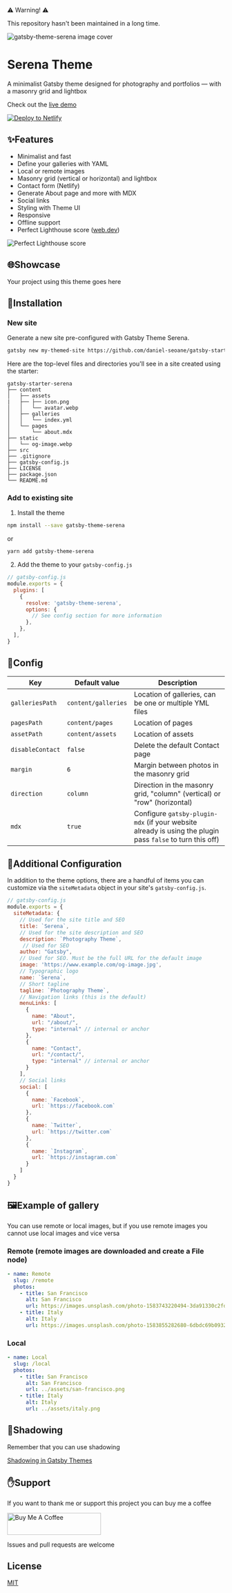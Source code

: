 ⚠️ Warning! ⚠️

This repository hasn't been maintained in a long time.


![gatsby-theme-serena image cover](https://media.publit.io/file/gatsbyThemeSerena/serena-theme-cover.png)

# Serena Theme

A minimalist Gatsby theme designed for photography and portfolios — with a masonry grid and lightbox

Check out the [live demo](https://gatsby-theme-serena-demo.netlify.com)

[![Deploy to Netlify](https://www.netlify.com/img/deploy/button.svg)](https://app.netlify.com/start/deploy?repository=https://github.com/daniel-seoane/gatsby-starter-serena)

## ✨Features

- Minimalist and fast
- Define your galleries with YAML
- Local or remote images
- Masonry grid (vertical or horizontal) and lightbox
- Contact form (Netlify)
- Generate About page and more with MDX
- Social links
- Styling with Theme UI
- Responsive
- Offline support
- Perfect Lighthouse score ([web.dev](https://web.dev))

![Perfect Lighthouse score](https://media.publit.io/file/gatsbyThemeSerena/serena-perfect-score-lighthouse.png )

## 🌐Showcase

Your project using this theme goes here

## 🚀Installation

### New site

Generate a new site pre-configured with Gatsby Theme Serena.

```sh
gatsby new my-themed-site https://github.com/daniel-seoane/gatsby-starter-serena
```

Here are the top-level files and directories you'll see in a site created using the starter:

```text
gatsby-starter-serena
├── content
│   ├── assets
|   ├── ├── icon.png
│   │   └── avatar.webp
│   ├── galleries
│   │   └── index.yml
│   └── pages
│       └── about.mdx
├── static
│   └── og-image.webp
├── src
├── .gitignore
├── gatsby-config.js
├── LICENSE
├── package.json
└── README.md
```

### Add to existing site

1. Install the theme

```sh
npm install --save gatsby-theme-serena
```

or

```sh
yarn add gatsby-theme-serena
```

2. Add the theme to your `gatsby-config.js`

```javascript
// gatsby-config.js
module.exports = {
  plugins: [
    {
      resolve: 'gatsby-theme-serena',
      options: {
        // See config section for more information
      },
    },
  ],
}
```

## 📝Config

| Key              | Default value       | Description                                                                                               |
| ---------------- | ------------------- | --------------------------------------------------------------------------------------------------------- |
| `galleriesPath`  | `content/galleries` | Location of galleries, can be one or multiple YML files                                                   |
| `pagesPath`      | `content/pages`     | Location of pages                                                                                         |
| `assetPath`      | `content/assets`    | Location of assets                                                                                        |
| `disableContact` | `false`             | Delete the default Contact page                                                                           |
| `margin`         | `6`                 | Margin between photos in the masonry grid                                                                 |
| `direction`      | `column`            | Direction in the masonry grid, "column" (vertical) or "row" (horizontal)                                  |
| `mdx`            | `true`              | Configure `gatsby-plugin-mdx` (if your website already is using the plugin pass `false` to turn this off) |

## 📝Additional Configuration

In addition to the theme options, there are a handful of items you can customize via the `siteMetadata` object in your site's `gatsby-config.js`.

```javascript
// gatsby-config.js
module.exports = {
  siteMetadata: {
    // Used for the site title and SEO
    title: `Serena`,
    // Used for the site description and SEO
    description: `Photography Theme`,
     // Used for SEO
    author: "Gatsby",
    // Used for SEO. Must be the full URL for the default image
    image: 'https://www.example.com/og-image.jpg',
    // Typographic logo
    name: `Serena`,
    // Short tagline
    tagline: `Photography Theme`,
    // Navigation links (this is the default)
    menuLinks: [
      {
        name: "About",
        url: "/about/",
        type: "internal" // internal or anchor
      },
      {
        name: "Contact",
        url: "/contact/",
        type: "internal" // internal or anchor
      }
    ],
    // Social links
    social: [
      {
        name: `Facebook`,
        url: `https://facebook.com`
      },
      {
        name: `Twitter`,
        url: `https://twitter.com`
      },
      {
        name: `Instagram`,
        url: `https://instagram.com`
      }
    ]
  }
}
```

## 🖼️Example of gallery

You can use remote or local images, but if you use remote images you cannot use local images and vice versa

### Remote (remote images are downloaded and create a File node)

```yml
- name: Remote
  slug: /remote
  photos:
    - title: San Francisco
      alt: San Francisco
      url: https://images.unsplash.com/photo-1583743220494-3da91330c2fd?ixlib=rb-1.2.1&ixid=eyJhcHBfaWQiOjEyMDd9&auto=format&fit=crop&w=1001&q=80
    - title: Italy
      alt: Italy
      url: https://images.unsplash.com/photo-1583855282680-6dbdc69b0932?ixlib=rb-1.2.1&ixid=eyJhcHBfaWQiOjEyMDd9&auto=format&fit=crop&w=934&q=80
```

### Local

```yml
- name: Local
  slug: /local
  photos:
    - title: San Francisco
      alt: San Francisco
      url: ../assets/san-francisco.png
    - title: Italy
      alt: Italy
      url: ../assets/italy.png
```

## 👥Shadowing

Remember that you can use shadowing

[Shadowing in Gatsby Themes](https://www.gatsbyjs.org/docs/themes/shadowing/)

## ✋Support

If you want to thank me or support this project you can buy me a coffee

<a href="https://www.buymeacoffee.com/3fw5qHM" target="_blank"><img src="https://cdn.buymeacoffee.com/buttons/default-orange.png" alt="Buy Me A Coffee" style="height: 51px !important;width: 217px !important;" ></a>

Issues and pull requests are welcome

## License

[MIT](LICENSE)
